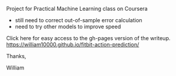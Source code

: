Project for Practical Machine Learning class on Coursera

* still need to correct out-of-sample error calculation
* need to try other models to improve speed

Click here for easy access to the gh-pages version of the writeup.
https://william10000.github.io/fitbit-action-prediction/

Thanks,

William

